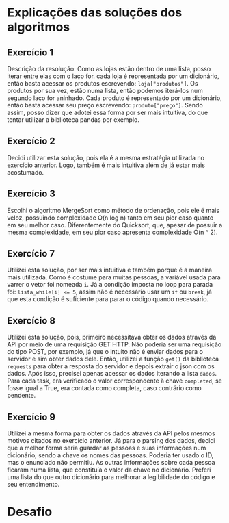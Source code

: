 # Explicações das soluções dos algoritmos

## Exercício 1
Descrição da resolução:
Como as lojas estão dentro de uma lista, posso iterar entre elas com o laço for. cada loja é representada por um dicionário, então basta acessar os produtos escrevendo: `loja["produtos"]`. Os produtos por sua vez, estão numa lista, então podemos iterá-los num segundo laço for aninhado. Cada produto é representado por um dicionário, então basta acessar seu preço escrevendo: `produto["preço"]`. Sendo assim, posso dizer que adotei essa forma por ser mais intuitiva, do que tentar utilizar a biblioteca pandas por exemplo.

## Exercício 2
Decidi utilizar esta solução, pois ela é a mesma estratégia utilizada no exercício anterior. Logo, também é mais intuitiva além de já estar mais acostumado.

## Exercício 3
Escolhi o algoritmo MergeSort como método de ordenação, pois ele é mais veloz, possuindo complexidade O(n log n) tanto em seu pior caso quanto em seu melhor caso. Diferentemente do Quicksort, que, apesar de possuir a mesma complexidade, em seu pior caso apresenta complexidade O(n ^ 2).

## Exercício 7
Utilizei esta solução, por ser mais intuitiva e também porque é a maneira mais utilizada. Como é costume para muitas pessoas, a variável usada para varrer o vetor foi nomeada `i`. Já a condição imposta no loop para parada foi: `lista_while[i] <= 5`, assim não é necessário usar um `if` ou `break`, já que esta condição é suficiente para parar o código quando necessário.

## Exercício 8
Utilizei esta solução, pois, primeiro necessitava obter os dados através da API por meio de uma requisição GET HTTP. Não poderia ser uma requisição do tipo POST, por exemplo, já que o intuito não é enviar dados para o servidor e sim obter dados dele. Então, utilizei a função `get()` da biblioteca `requests` para obter a resposta do servidor e depois extrair o json com os dados. Após isso, precisei apenas acessar os dados iterando a lista `dados`. Para cada task, era verificado o valor correspondente à chave `completed`, se fosse igual a True, era contada como completa, caso contrário como pendente.

## Exercício 9
Utilizei a mesma forma para obter os dados através da API pelos mesmos motivos citados no exercício anterior. Já para o parsing dos dados, decidi que a melhor forma seria guardar as pessoas e suas informações num dicionário, sendo a chave os nomes das pessoas. Poderia ter usado o ID, mas o enunciado não permitiu. As outras informações sobre cada pessoa ficaram numa lista, que constituía o valor da chave no dicionário. Preferi uma lista do que outro dicionário para melhorar a legibilidade do código e seu entendimento.

# Desafio